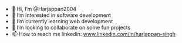 - 👋 Hi, I’m @Harjappan2004
- 👀 I’m interested in software development
- 🌱 I’m currently learning web development
- 💞️ I’m looking to collaborate on some fun projects
- 📫 How to reach me linkedin: www.linkedin.com/in/harjappan-singh

<!---
Harjappan2004/Harjappan2004 is a ✨ special ✨ repository because its `README.md` (this file) appears on your GitHub profile.
You can click the Preview link to take a look at your changes.
--->
